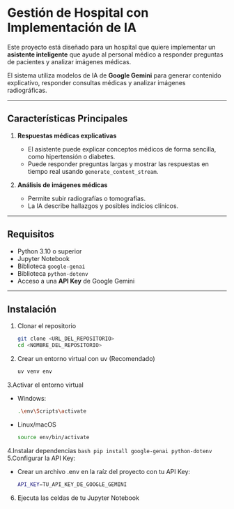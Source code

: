 # Gestión de Hospital con Implementación de IA

Este proyecto está diseñado para un hospital que quiere implementar un **asistente inteligente** que ayude al personal médico a responder preguntas de pacientes y analizar imágenes médicas.

El sistema utiliza modelos de IA de **Google Gemini** para generar contenido explicativo, responder consultas médicas y analizar imágenes radiográficas.

---

## Características Principales

1. **Respuestas médicas explicativas**
   - El asistente puede explicar conceptos médicos de forma sencilla, como hipertensión o diabetes.
   - Puede responder preguntas largas y mostrar las respuestas en tiempo real usando `generate_content_stream`.

2. **Análisis de imágenes médicas**
   - Permite subir radiografías o tomografías.
   - La IA describe hallazgos y posibles indicios clínicos.

---

## Requisitos

- Python 3.10 o superior
- Jupyter Notebook
- Biblioteca `google-genai`
- Biblioteca `python-dotenv`
- Acceso a una **API Key** de Google Gemini

---

## Instalación

1. Clonar el repositorio
   ```bash
   git clone <URL_DEL_REPOSITORIO>
   cd <NOMBRE_DEL_REPOSITORIO>
2. Crear un entorno virtual con uv (Recomendado)
    ```bash
    uv venv env
3.Activar el entorno virtual
  - Windows:
     ```bash
     .\env\Scripts\activate
  - Linux/macOS
     ```bash
     source env/bin/activate
4.Instalar dependencias
    ```bash
    pip install google-genai python-dotenv
     ```
5.Configurar la API Key:
  - Crear un archivo .env en la raíz del proyecto con tu API Key:
     ```bash
     API_KEY=TU_API_KEY_DE_GOOGLE_GEMINI
6. Ejecuta las celdas  de tu Jupyter Notebook


